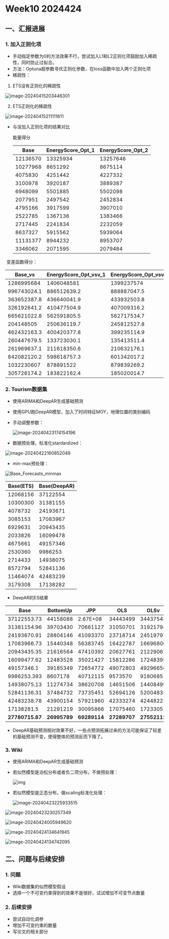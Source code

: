 # Week10 2024424

## 一、汇报进展

### 1. 加入正则化项

* 手动指定参数为0的方法效果不行，尝试加入L1和L2正则化项鼓励加入稀疏性，同时防止过拟合。
* 方法：Optuna超参数寻优正则化参数，在loss函数中加入两个正则化项
* 稀疏性：

1. ETS没有正则化的稀疏性

![image-20240415203446301](D:\HierarchicalCode\log_files\Typora_images\image-20240415203446301.png)

2. ETS正则化的稀疏性

![image-20240415211111611](D:\HierarchicalCode\log_files\Typora_images\image-20240415211111611.png)

* 与没加入正则化项的结果对比

  能量得分

  | Base     | EnergyScore_Opt_1 | EnergyScore_Opt_2 |
  | -------- | ----------------- | ----------------- |
  | 12136570 | 13325934          | 13257646          |
  | 10277968 | 8651292           | 8675114           |
  | 4075830  | 4251442           | 4227332           |
  | 3100978  | 3920187           | 3889387           |
  | 6948099  | 5501885           | 5502098           |
  | 2077951  | 2497542           | 2452834           |
  | 4795166  | 3917599           | 3907010           |
  | 2522785  | 1367136           | 1383466           |
  | 2717445  | 2241834           | 2232059           |
  | 8637327  | 5915562           | 5939064           |
  | 11131377 | 8944232           | 8953707           |
  | 3346062  | 2071595           | 2079484           |



​	变差函数得分：

| Base_vs     | EnergyScore_Opt_vsv_1 | EnergyScore_Opt_vsv_2 |
| ----------- | --------------------- | --------------------- |
| 1286995684  | 1406048581            | 1399237574            |
| 996743024.1 | 886512639.2           | 888887047.5           |
| 363652387.8 | 436640041.9           | 433932503.8           |
| 326192641.2 | 410477504.9           | 407009316.2           |
| 665621022.8 | 562591805.5           | 562717534.7           |
| 204148505   | 250636119.7           | 245812527.8           |
| 462432163.3 | 400420377.8           | 399235114.9           |
| 260447679.5 | 133723030.1           | 135413511.4           |
| 261969637.1 | 211618350.6           | 210632176.1           |
| 842082120.2 | 598618757.3           | 601342017.2           |
| 1032230607  | 878891522             | 879839269.2           |
| 305726174.2 | 183822162.4           | 185020014.7           |

### 2. Tourism数据集

* 使用ARIMA和DeepAR生成基础预测

* 使用GPU跑DeepAR模型，加入了时间特征MOY，地理位置的类别编码

* 手动调整参数：

  ![image-20240423174154196](D:\HierarchicalCode\log_files\Typora_images\image-20240423174154196.png)

* 数据预处理，标准化stardardized：

![image-20240422160852049](D:\HierarchicalCode\log_files\Typora_images\image-20240422160852049.png)

* min-max预处理：

![Base_Forecasts_minmax](D:\HierarchicalCode\log_files\Typora_images\Base_Forecasts_minmax.png)



| Base(ETS) | Base(DeepAR) |
| --------- | ------------ |
| 12068156  | 37122554     |
| 10300300  | 31381155     |
| 4078732   | 24193671     |
| 3085153   | 17083967     |
| 6929631   | 20943435     |
| 2033826   | 16099478     |
| 4675661   | 49157346     |
| 2530360   | 9986253      |
| 2714433   | 14938075     |
| 8572794   | 52841136     |
| 11464074  | 42483239     |
| 3179308   | 17138282     |

* DeepAR的ES结果

| Base            | BottomUp     | JPP          | OLS          | OLSv         | WLS          | WLSv         | esopt        |
| --------------- | ------------ | ------------ | ------------ | ------------ | ------------ | ------------ | ------------ |
| 37122553.73     | 44158088     | 2.67E+08     | 34443499     | 34437543     | 38896838     | 36120358     | 37545702     |
| 31381154.96     | 39703430     | 70661127     | 31050701     | 31921794     | 32853401     | 32192238     | 30222057     |
| 24193670.91     | 28804146     | 41093370     | 23718714     | 24519797     | 24219911     | 23575460     | 23122418     |
| 17083966.73     | 15440348     | 56383745     | 16422787     | 16696800     | 16235629     | 16869168     | 7500510      |
| 20943435.35     | 21616564     | 47410392     | 20627761     | 21229067     | 20903511     | 21720224     | 21474410     |
| 16099477.62     | 12483528     | 35021427     | 15812286     | 17248399     | 12324830     | 17415741     | 17729303     |
| 49157346.1      | 39185349     | 72654772     | 49072803     | 49296656     | 45725511     | 49295671     | 45825772     |
| 9986253.393     | 8607178      | 40712115     | 9573570      | 9180685      | 8576746      | 8879502      | 5992555      |
| 14938075.13     | 11274734     | 38620708     | 14651506     | 14408499     | 13239164     | 14308060     | 13068676     |
| 52841136.31     | 37484732     | 73735451     | 52694126     | 52004835     | 50013491     | 51664632     | 47414578     |
| 42483238.78     | 43900154     | 57921960     | 42333274     | 42448223     | 44011880     | 42513923     | 41327429     |
| 17138281.5      | 21291219     | 30095866     | 17075460     | 17233051     | 18397112     | 17296686     | 17408617     |
| **27780715.87** | **26995789** | **69289114** | **27289707** | **27552112** | **27116502** | **27654305** | **25719336** |

* DeepAR基础预测相对效果不好，一些点预测拓展过来的方法可能保证了较差的基础预测不变，使得整体的预测反而下降了。

### 3. Wiki

* 使用ARIMA和DeepAR生成基础预测

* 若似然模型是泊松分布或者负二项分布，不做预处理：

  ![img](D:\HierarchicalCode\log_files\Typora_images\file:///D:/Backup/Downloads/fig.png)

* 若似然模型是正态分布，做scaling标准化处理：

  ![image-20240423225933515](D:\HierarchicalCode\log_files\Typora_images\image-20240423225933515.png)

![image-20240423230257349](D:\HierarchicalCode\log_files\Typora_images\image-20240423230257349.png)

![image-20240424005949620](D:\HierarchicalCode\log_files\Typora_images\image-20240424005949620.png)

![image-20240424134641945](D:\HierarchicalCode\log_files\Typora_images\image-20240424134641945.png)

![image-20240424134742095](D:\HierarchicalCode\log_files\Typora_images\image-20240424134742095.png)

## 二、问题与后续安排

### 1. 问题

* Wiki数据集的似然模型假设
* 选择一个不可变约束得到的效果不是很好，试试增加不可变节点数量

### 2. 后续安排

* 尝试自动化调参
* 增加不可变约束的数量
* 写论文的相关部分